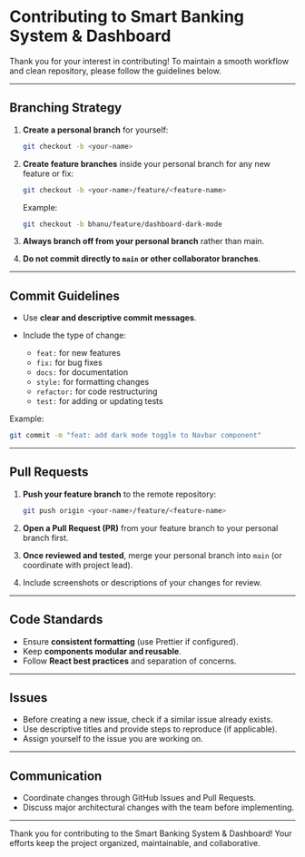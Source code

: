 # Contributing to Smart Banking System & Dashboard

Thank you for your interest in contributing! To maintain a smooth workflow and clean repository, please follow the guidelines below.

---

## Branching Strategy

1. **Create a personal branch** for yourself:

   ```bash
   git checkout -b <your-name>
   ```

2. **Create feature branches** inside your personal branch for any new feature or fix:

   ```bash
   git checkout -b <your-name>/feature/<feature-name>
   ```

   Example:

   ```bash
   git checkout -b bhanu/feature/dashboard-dark-mode
   ```

3. **Always branch off from your personal branch** rather than main.

4. **Do not commit directly to `main` or other collaborator branches**.

---

## Commit Guidelines

* Use **clear and descriptive commit messages**.
* Include the type of change:

  * `feat:` for new features
  * `fix:` for bug fixes
  * `docs:` for documentation
  * `style:` for formatting changes
  * `refactor:` for code restructuring
  * `test:` for adding or updating tests

Example:

```bash
git commit -m "feat: add dark mode toggle to Navbar component"
```

---

## Pull Requests

1. **Push your feature branch** to the remote repository:

   ```bash
   git push origin <your-name>/feature/<feature-name>
   ```

2. **Open a Pull Request (PR)** from your feature branch to your personal branch first.

3. **Once reviewed and tested**, merge your personal branch into `main` (or coordinate with project lead).

4. Include screenshots or descriptions of your changes for review.

---

## Code Standards

<!-- * Use **ESLint** or any linting rules provided. -->
* Ensure **consistent formatting** (use Prettier if configured).
* Keep **components modular and reusable**.
* Follow **React best practices** and separation of concerns.

---

## Issues

* Before creating a new issue, check if a similar issue already exists.
* Use descriptive titles and provide steps to reproduce (if applicable).
* Assign yourself to the issue you are working on.

---

## Communication

* Coordinate changes through GitHub Issues and Pull Requests.
* Discuss major architectural changes with the team before implementing.

---

Thank you for contributing to the Smart Banking System & Dashboard! Your efforts keep the project organized, maintainable, and collaborative.
